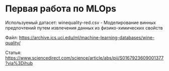 # Первая работа по MLOps

Используемый датасет: winequality-red.csv - Моделирование винных предпочтений путем извлечения данных из физико-химических свойств

Файл: https://archive.ics.uci.edu/ml/machine-learning-databases/wine-quality/

Статья: https://www.sciencedirect.com/science/article/abs/pii/S0167923609001377?via%3Dihub
